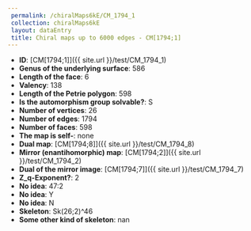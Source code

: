 ```yaml
--- 
 permalink: /chiralMaps6kE/CM_1794_1 
 collection: chiralMaps6kE
 layout: dataEntry
 title: Chiral maps up to 6000 edges - CM[1794;1]
---
```


- **ID**: [CM[1794;1]]({{ site.url }}/test/CM_1794_1)
- **Genus of the underlying surface**: 586
- **Length of the face**: 6
- **Valency**: 138
- **Length of the Petrie polygon**: 598
- **Is the automorphism group solvable?**: S
- **Number of vertices**: 26
- **Number of edges**: 1794
- **Number of faces**: 598
- **The map is self-**: none
- **Dual map**: [CM[1794;8]]({{ site.url }}/test/CM_1794_8)
- **Mirror (enantihomorphic) map**: [CM[1794;2]]({{ site.url }}/test/CM_1794_2)
- **Dual of the mirror image**: [CM[1794;7]]({{ site.url }}/test/CM_1794_7)
- **Z_q-Exponent?**: 2
- **No idea**:  47:2
- **No idea**: Y
- **No idea**: N
- **Skeleton**: Sk(26;2)^46
- **Some other kind of skeleton**: nan
